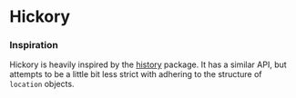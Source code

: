 # Hickory

### Inspiration

Hickory is heavily inspired by the [history](https://github.com/ReactTraining/history) package. It has a similar API, but attempts to be a little bit less strict with adhering to the structure of `location` objects.


